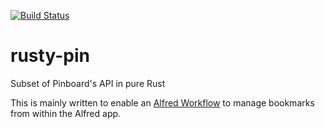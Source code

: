 [![Build Status](https://travis-ci.org/spamwax/rusty-pin.svg?branch=master)](https://travis-ci.org/spamwax/rusty-pin)

# rusty-pin
Subset of Pinboard's API in pure Rust

This is mainly written to enable an [Alfred Workflow](https://github.com/spamwax/alfred-pinboard-rs) to manage bookmarks from within the Alfred app.
